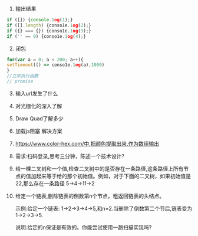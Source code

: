 1. 输出结果

```js
if ([]) {console.1og(1);}
if ([].length) {conso1e.1og(2);}
if ({} === {}) {conso1e.1og(3);}
if ('' == 0) {conso1e.1og(4);}
```

2. 闭包

```js
for(var a = 0; a < 200; a++){
setTimeout(() => conso1e.1og(a),1000)
}
//立即执行函数
// promise
```

3. 输入url发生了什么

  1. 对光栅化的深入了解
  2. Draw Quad了解多少
  3. 加载js阻塞 解决方案

4. https://www.color-hex.com/中,把颜色提取出来,作为数组输出

5. 需求:扫码登录,思考三分钟，陈述一个技术设计?

6. 给一棵二叉树和一个值,检查二叉树中的是否存在一条路径,这条路径上所有节点的值加起来等于给的那个初始值。例如，对于下面的二叉树，如果初始值是22,那么存在一条路径 5->4->11->2

7. 给定一个链表,删除链表的倒数第n个节点，粗返回链表的头结点。

   示例:给定一个链表: 1->2->3->4->5,和n=2.当删除了倒数第二个节后,链表变为1->2->3->5.

   说明:给定的n保证是有效的。你能尝试使用一趟扫描实现吗?